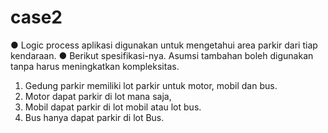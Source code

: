 # case2
●	Logic process aplikasi digunakan untuk mengetahui area parkir dari tiap kendaraan.
●	Berikut spesifikasi-nya. Asumsi tambahan boleh digunakan tanpa harus meningkatkan kompleksitas.
1.	Gedung parkir memiliki lot parkir untuk motor, mobil dan bus.
2.	Motor dapat parkir di lot mana saja, 
3.	Mobil dapat parkir di lot mobil atau lot bus. 
4.	Bus hanya dapat parkir di lot Bus.
